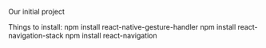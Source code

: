 Our initial project 


Things to install:
    npm install react-native-gesture-handler
    npm install react-navigation-stack
    npm install react-navigation
    
